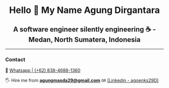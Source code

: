 <h1 align="center">Hello 👋 My Name Agung Dirgantara</h1>

<h2 align="center">A software engineer silently engineering ☕ - Medan, North Sumatera, Indonesia</h2>

---

### Contact

:call_me_hand: [Whatsapp | (+62) 838-4688-1360](https://wa.me/6283846881360)

:raised_hand_with_fingers_splayed: Hire me from [**agungmasda29@gmail.com**](mailto:agungmasda29@gmail.com) `OR` [(Linkedin - agoenks29D)](agoenks29D-github-to-linkedin)
